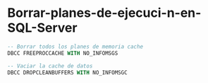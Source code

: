 # Borrar-planes-de-ejecuci-n-en-SQL-Server

```sql
-- Borrar todos los planes de memoria cache
DBCC FREEPROCCACHE WITH NO_INFOMSGS

-- Vaciar la cache de datos
DBCC DROPCLEANBUFFERS WITH NO_INFOMSGC
```

